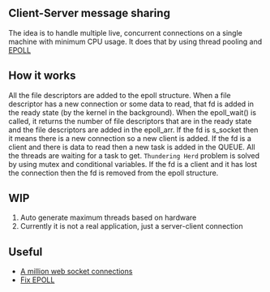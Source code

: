 ## Client-Server message sharing
The idea is to handle multiple live, concurrent connections on a single machine with minimum CPU usage. It does that by using thread pooling and [EPOLL](https://en.wikipedia.org/wiki/Epoll#:~:text=epoll%20is%20a%20Linux%20kernel,possible%20on%20any%20of%20them.)

## How it works
All the file descriptors are added to the epoll structure. When a file descriptor has a new connection or some data to read, that fd is added in the ready state (by the kernel in the background). When the epoll_wait() is called, it returns the number of file descriptors that are in the ready state and the file descriptors are added in the epoll_arr. If the fd is s_socket then it means there is a new connection so a new client is added. If the fd is a client and there is data to read then a new task is added in the QUEUE. All the threads are waiting for a task to get. `Thundering Herd` problem is solved by using mutex and conditional variables. If the fd is a client and it has lost the connection then the fd is removed from the epoll structure.

## WIP
1. Auto generate maximum threads based on hardware
2. Currently it is not a real application, just a server-client connection

## Useful
* [A million web socket connections](https://www.youtube.com/watch?v=LI1YTFMi8W4)
* [Fix EPOLL](https://idea.popcount.org/2017-02-20-epoll-is-fundamentally-broken-12/)
